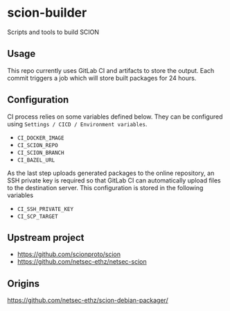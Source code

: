 # scion-builder

Scripts and tools to build SCION

## Usage

This repo currently uses GitLab CI and artifacts to store the output. Each commit triggers a job which will store built packages for 24 hours.

## Configuration

CI process relies on some variables defined below. They can be configured using `Settings / CICD / Environment variables`.

* `CI_DOCKER_IMAGE`
* `CI_SCION_REPO`
* `CI_SCION_BRANCH`
* `CI_BAZEL_URL`

As the last step uploads generated packages to the online repository, an SSH private key is required so that GitLab CI can automatically upload files to the destination server. This configuration is stored in the following variables

* `CI_SSH_PRIVATE_KEY`
* `CI_SCP_TARGET`

## Upstream project

* https://github.com/scionproto/scion
* https://github.com/netsec-ethz/netsec-scion

## Origins

https://github.com/netsec-ethz/scion-debian-packager/
